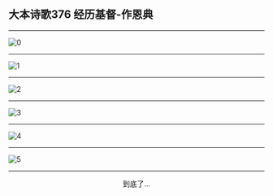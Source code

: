 
## 大本诗歌376 经历基督-作恩典
        
<div id="aplayer0"></div>

---

<img alt="0" data-original="/data/d0376/0.png">

---

<img alt="1" data-original="/data/d0376/1.png">

---

<img alt="2" data-original="/data/d0376/2.png">

---

<img alt="3" data-original="/data/d0376/3.png">

---

<img alt="4" data-original="/data/d0376/4.png">

---

<img alt="5" data-original="/data/d0376/5.png">

---

<p style="text-align: center">到底了...</p>

<script src="/js/dist-view.js"></script>

<script>
MAIN.id = 'd0376';
        
const ap0 = new APlayer({
    container: document.getElementById('aplayer0'),
    volume: 1,
    loop: 'none',
    preload: 'none',
    audio: [{
        name: '大本诗歌376.mp3',
        artist: '大本诗歌',
        url: 'https://res.wx.qq.com/voice/getvoice?mediaid=MzI0NTk3MDM5M18yMjQ3NDkyMTEy',
        cover: '/favicon'
    }]
});
</script>
